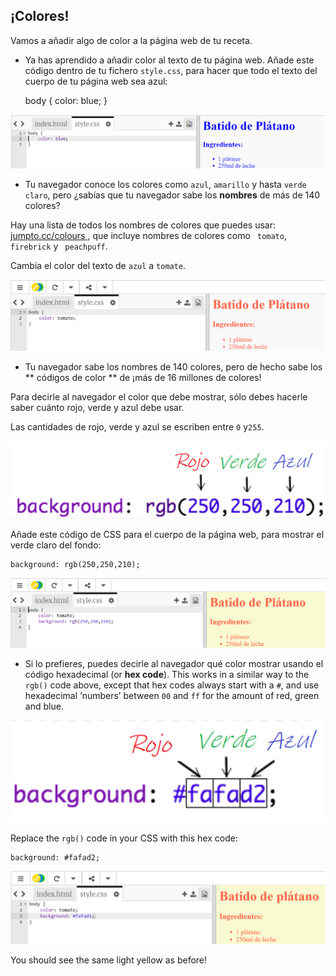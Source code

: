 ## ¡Colores!

Vamos a añadir algo de color a la página web de tu receta.

+ Ya has aprendido a añadir color al texto de tu página web. Añade este código dentro de tu fichero `style.css`, para hacer que todo el texto del cuerpo de tu página web sea azul:

    body {
        color: blue;
    }
    

![captura de pantalla](images/recipe-blue.png)

+ Tu navegador conoce los colores como `azul`, `amarillo` y hasta `verde claro`, pero ¿sabías que tu navegador sabe los **nombres** de más de 140 colores?

Hay una lista de todos los nombres de colores que puedes usar: [ jumpto.cc/colours ](http://jumpto.cc/colours), que incluye nombres de colores como ` tomato`, ` firebrick ` y ` peachpuff`.

Cambia el color del texto de `azul` a `tomate`.

![screenshot](images/recipe-tomato.png)

+ Tu navegador sabe los nombres de 140 colores, pero de hecho sabe los ** códigos de color ** de ¡más de 16 millones de colores!

Para decirle al navegador el color que debe mostrar, sólo debes hacerle saber cuánto rojo, verde y azul debe usar.

Las cantidades de rojo, verde y azul se escriben entre `0` y`255`.

![captura de pantalla](images/recipe-rgb-img.png)

Añade este código de CSS para el cuerpo de la página web, para mostrar el verde claro del fondo:

    background: rgb(250,250,210);
    

![screenshot](images/recipe-rgb.png)

+ Si lo prefieres, puedes decirle al navegador qué color mostrar usando el código hexadecimal (or **hex code**). This works in a similar way to the `rgb()` code above, except that hex codes always start with a `#`, and use hexadecimal ‘numbers’ between `00` and `ff` for the amount of red, green and blue.

![captura de pantalla](images/recipe-hex-img.png)

Replace the `rgb()` code in your CSS with this hex code:

    background: #fafad2;
    

![captura de pantalla](images/recipe-hex.png)

You should see the same light yellow as before!